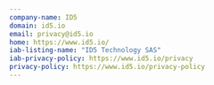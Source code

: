 ```yaml
---
company-name: ID5
domain: id5.io
email: privacy@id5.io
home: https://www.id5.io/
iab-listing-name: "ID5 Technology SAS"
iab-privacy-policy: https://www.id5.io/privacy
privacy-policy: https://www.id5.io/privacy-policy
---
```





